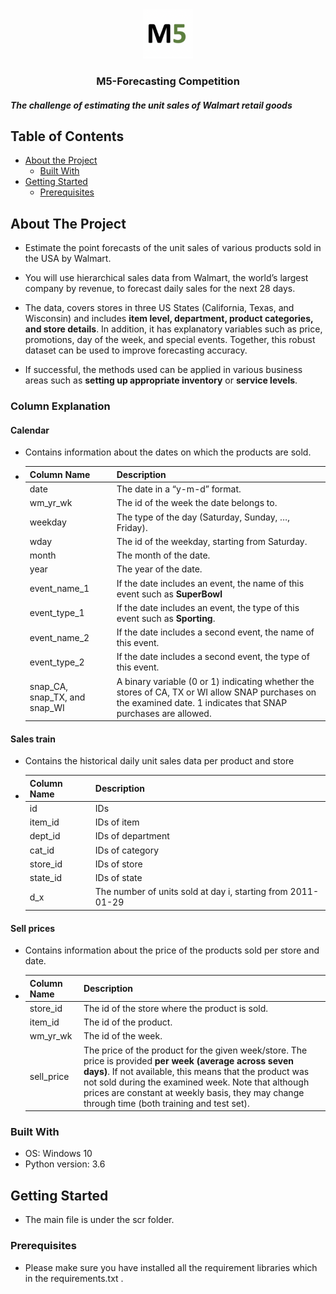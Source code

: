 

<!-- PROJECT LOGO -->
<br />
<p align="center">
  <a href="https://github.com/othneildrew/Best-README-Template">
    <img src="img/logo.png" alt="Logo" width="80" height="80">
  </a>

  <h3 align="center">M5-Forecasting Competition</h3>
  <h5>The challenge of estimating the unit sales of Walmart retail goods</h5>
</p>



<!-- TABLE OF CONTENTS -->
## Table of Contents

* [About the Project](#about-the-project)
  * [Built With](#built-with)
* [Getting Started](#getting-started)
  * [Prerequisites](#prerequisites)




## About The Project
- Estimate the point forecasts of the unit sales of various products sold in the USA by Walmart.

- You will use hierarchical sales data from Walmart, the world’s largest company by revenue, to forecast daily sales for the next 28 days.

-  The data, covers stores in three US States (California, Texas, and Wisconsin) and includes **item level, department, product categories, and store details**. In addition, it has explanatory variables such as price, promotions, day of the week, and special events. Together, this robust dataset can be used to improve forecasting accuracy.

- If successful, the methods used can be applied in various business areas such as **setting up appropriate inventory** or **service levels**.
### Column Explanation

#### Calendar

- Contains information about the dates on which the products are sold.

-   |Column Name |Description|
    |-----|--------|
    |date|The date in a “y-m-d” format.      |
    |wm_yr_wk| The id of the week the date belongs to.|
    |weekday| The type of the day (Saturday, Sunday, …, Friday).|
    |wday| The id of the weekday, starting from Saturday.|
    |month| The month of the date.|
    |year| The year of the date.| 
    |event_name_1| If the date includes an event, the name of this event such as **SuperBowl**|
    |event_type_1| If the date includes an event, the type of this event such as **Sporting**.|
    |event_name_2| If the date includes a second event, the name of this event.|
    |event_type_2| If the date includes a second event, the type of this event.|
    |snap_CA, snap_TX, and snap_WI|A binary variable (0 or 1) indicating whether the stores of CA, TX or WI allow SNAP  purchases on the examined date. 1 indicates that SNAP purchases are allowed.|

#### Sales train

-  Contains the historical daily unit sales data per product and store
-   |Column Name |Description|
    |-----|--------|
    |id|IDs       |
    |item_id  |IDs of item      |
    |dept_id  |IDs of department      |
    |cat_id  |IDs of category      |
    |store_id  |IDs of store       |
    |state_id  |IDs of state      |
    |d_x  |The number of units sold at day i, starting from 2011-01-29    
    
#### Sell prices

-  Contains information about the price of the products sold per store and date.

-   |Column Name | Description|
    |-----|---------|
    |store_id| The id of the store where the product is sold.| 
    |item_id| The id of the product.|
    |wm_yr_wk| The id of the week.|
    |sell_price| The price of the product for the given week/store. The price is provided **per week (average across seven days)**. If not available, this means that the product was not sold during the examined week. Note that although prices are constant at weekly basis, they may change through time (both training and test set).| 
    
### Built With
- OS: Windows 10 
- Python version: 3.6



<!-- GETTING STARTED -->
## Getting Started
- The main file is under the scr folder.
### Prerequisites
- Please make sure you have installed all the requirement libraries which in the requirements.txt .

